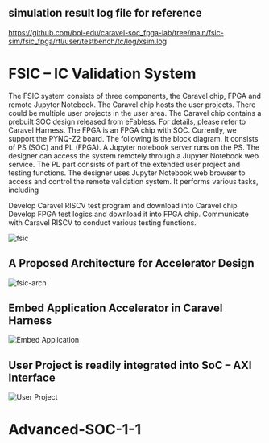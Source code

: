 ## simulation result log file for reference
https://github.com/bol-edu/caravel-soc_fpga-lab/tree/main/fsic-sim/fsic_fpga/rtl/user/testbench/tc/log/xsim.log

# FSIC – IC Validation System
The FSIC system consists of three components, the Caravel chip, FPGA and remote Jupyter Notebook.  The Caravel chip hosts the user projects. There could be multiple user projects in the user area. The Caravel chip contains a prebuilt SOC design released from eFabless. For details, please refer to Caravel Harness. The FPGA is an FPGA chip with SOC. Currently, we support the PYNQ-Z2 board. The following is the block diagram. It consists of PS (SOC) and PL (FPGA). A Jupyter notebook server runs on the PS. The designer can access the system remotely through a Jupyter Notebook web service. The PL part consists of part of the extended user project and testing functions.  The designer uses Jupyter Notebook web browser to access and control the remote validation system. It performs various tasks, including

Develop Caravel RISCV test program and download into Caravel chip
Develop FPGA test logics and download it into FPGA chip.
Communicate with Caravel RISCV to conduct various testing functions.

![fsic](https://github.com/kevinjantw/fsic_validation_dev/assets/11850122/2f59f43e-f85c-46f7-b190-2ff76c9bb978)

## A Proposed Architecture for Accelerator Design
![fsic-arch](https://github.com/kevinjantw/fsic_validation_dev/assets/11850122/392e7c5c-1a96-4df8-bcbf-948d4e842a21)

## Embed Application Accelerator in Caravel Harness
![Embed Application](https://github.com/kevinjantw/fsic_validation_dev/assets/11850122/a6f4b96a-0fc5-4d57-b7ec-c216e6c97763)

## User Project is readily integrated into SoC – AXI Interface
![User Project](https://github.com/kevinjantw/fsic_validation_dev/assets/11850122/d8eae521-5b76-4ab8-9325-afd919aa9b49)


# Advanced-SOC-1-1
